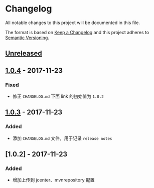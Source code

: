 # Changelog
All notable changes to this project will be documented in this file.

The format is based on [Keep a Changelog](http://keepachangelog.com/en/1.0.0/)
and this project adheres to [Semantic Versioning](http://semver.org/spec/v2.0.0.html).

## [Unreleased]

## [1.0.4] - 2017-11-23
### Fixed
- 修正 `CHANGELOG.md` 下面 link 的初始值为 `1.0.2`

## [1.0.3] - 2017-11-23
### Added
- 添加 `CHANGELOG.md` 文件，用于记录 `release notes`

## [1.0.2] - 2017-11-23
### Added
- 增加上传到 jcenter、mvnrepository 配置


[Unreleased]: https://github.com/someok/someok-restdocs-extend/compare/v1.0.4...HEAD
[1.0.4]: https://github.com/someok/someok-restdocs-extend/compare/v1.0.3...v1.0.4
[1.0.3]: https://github.com/someok/someok-restdocs-extend/compare/v1.0.2...v1.0.3
